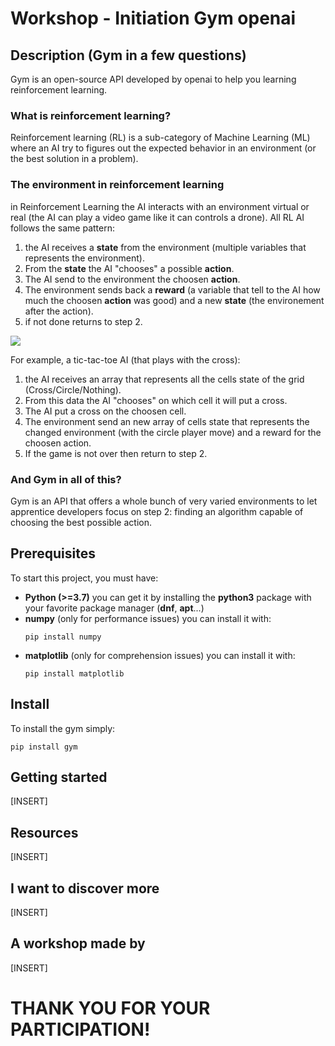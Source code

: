 # Workshop - Initiation Gym openai

## Description (Gym in a few questions)
Gym is an open-source API developed by openai to help you learning reinforcement learning.  

### What is reinforcement learning?
Reinforcement learning (RL) is a sub-category of Machine Learning (ML) where an AI try to figures out the expected behavior in an environment (or the best solution in a problem).

### The environment in reinforcement learning
in Reinforcement Learning the AI interacts with an environment virtual or real (the AI can play a video game like it can controls a drone).
All RL AI follows the same pattern:  
1. the AI receives a **state** from the environment (multiple variables that represents the environment).
2. From the **state** the AI "chooses" a possible **action**.
3. The AI send to the environment the choosen **action**.
4. The environment sends back a **reward** (a variable that tell to the AI how much the choosen **action** was good) and a new **state** (the environement after the action).
5. if not done returns to step 2.

![](https://www.researchgate.net/profile/Roohollah-Amiri/publication/323867253/figure/fig2/AS:606095550738432@1521515848671/Reinforcement-Learning-Agent-and-Environment.png)

For example, a tic-tac-toe AI (that plays with the cross):
1. the AI receives an array that represents all the cells state of the grid (Cross/Circle/Nothing).
2. From this data the AI "chooses" on which cell it will put a cross.
3. The AI put a cross on the choosen cell. 
4. The environment send an new array of cells state that represents the changed environment (with the circle player move) and a reward for the choosen action.
5. If the game is not over then return to step 2.

### And Gym in all of this?
Gym is an API that offers a whole bunch of very varied environments to let apprentice developers focus on step 2: finding an algorithm capable of choosing the best possible action.

## Prerequisites
To start this project, you must have:
- **Python (>=3.7)** you can get it by installing the **python3** package with your favorite package manager (**dnf**, **apt**...)
- **numpy** (only for performance issues) you can install it with:  
    ```
    pip install numpy
    ```
- **matplotlib** (only for comprehension issues) you can install it with:
    ```
    pip install matplotlib
    ```

## Install
To install the gym simply:
```
pip install gym
```

## Getting started

[INSERT]

## Resources

[INSERT]

## I want to discover more

[INSERT]

## A workshop made by

[INSERT]

# THANK YOU FOR YOUR PARTICIPATION!